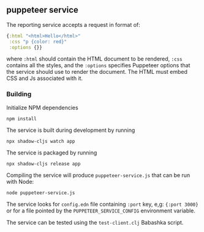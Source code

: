 ## puppeteer service

The reporting service accepts a request in format of: 

```clojure
{:html "<html>Hello</html>"
 :css "p {color: red}"
 :options {}}
```

where `:html` should contain the HTML document to be rendered, `:css` contains all the styles, and the `:options` specifies Puppeteer options that the service should use to render the document. The HTML must embed CSS and Js associated with it.

### Building

Initialize NPM dependencies

    npm install

The service is built during development by running

    npx shadow-cljs watch app

The service is packaged by running

    npx shadow-cljs release app

Compiling the service will produce `puppeteer-service.js` that can be run with Node:

    node puppeteer-service.js

The service looks for `config.edn` file containing `:port` key, e,g: `{:port 3000}` or for a file pointed by the `PUPPETEER_SERVICE_CONFIG` environment variable.

The service can be tested using the `test-client.clj` Babashka script.